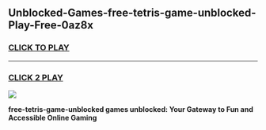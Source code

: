 
## Unblocked-Games-free-tetris-game-unblocked-Play-Free-0az8x
<h3>
<a href="https://premium76.site?title=free-tetris-game-unblocked&ref=10A">CLICK TO PLAY</a></h3>
<hr>

<h3>
<a href="https://premium76.site?title=free-tetris-game-unblocked&ref=10A">CLICK 2 PLAY</a>
  
</h3>

<a href="https://premium76.site?title=free-tetris-game-unblocked&ref=10A"><img src="https://clearcache.store/games.png"></a>


**free-tetris-game-unblocked games unblocked: Your Gateway to Fun and Accessible Online Gaming**
